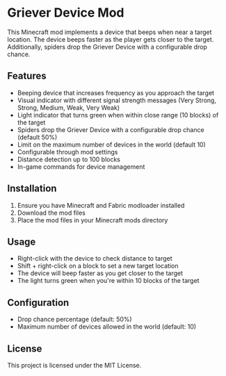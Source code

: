# Griever Device Mod

This Minecraft mod implements a device that beeps when near a target location. The device beeps faster as the player gets closer to the target. Additionally, spiders drop the Griever Device with a configurable drop chance.

## Features

- Beeping device that increases frequency as you approach the target
- Visual indicator with different signal strength messages (Very Strong, Strong, Medium, Weak, Very Weak)
- Light indicator that turns green when within close range (10 blocks) of the target
- Spiders drop the Griever Device with a configurable drop chance (default 50%)
- Limit on the maximum number of devices in the world (default 10)
- Configurable through mod settings
- Distance detection up to 100 blocks
- In-game commands for device management

## Installation

1. Ensure you have Minecraft and Fabric modloader installed
2. Download the mod files
3. Place the mod files in your Minecraft mods directory

## Usage

- Right-click with the device to check distance to target
- Shift + right-click on a block to set a new target location
- The device will beep faster as you get closer to the target
- The light turns green when you're within 10 blocks of the target

## Configuration

- Drop chance percentage (default: 50%)
- Maximum number of devices allowed in the world (default: 10)

## License

This project is licensed under the MIT License.

